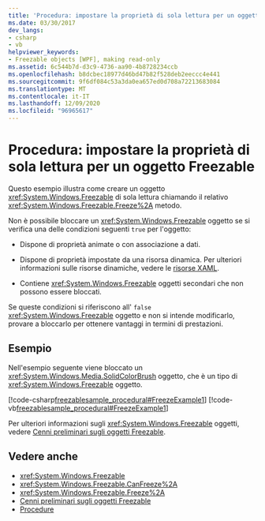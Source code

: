 ```yaml
---
title: 'Procedura: impostare la proprietà di sola lettura per un oggetto Freezable'
ms.date: 03/30/2017
dev_langs:
- csharp
- vb
helpviewer_keywords:
- Freezable objects [WPF], making read-only
ms.assetid: 6c544b7d-d3c9-4736-aa90-4b8728234ccb
ms.openlocfilehash: b8dcbec18977d46bd47b82f528deb2eeccc4e441
ms.sourcegitcommit: 9f6df084c53a3da0ea657ed0d708a72213683084
ms.translationtype: MT
ms.contentlocale: it-IT
ms.lasthandoff: 12/09/2020
ms.locfileid: "96965617"
---
```

# <a name="how-to-make-a-freezable-read-only"></a>Procedura: impostare la proprietà di sola lettura per un oggetto Freezable
Questo esempio illustra come creare un oggetto <xref:System.Windows.Freezable> di sola lettura chiamando il relativo <xref:System.Windows.Freezable.Freeze%2A> metodo.  
  
 Non è possibile bloccare un <xref:System.Windows.Freezable> oggetto se si verifica una delle condizioni seguenti `true` per l'oggetto:  
  
- Dispone di proprietà animate o con associazione a dati.  
  
- Dispone di proprietà impostate da una risorsa dinamica. Per ulteriori informazioni sulle risorse dinamiche, vedere le [risorse XAML](/dotnet/desktop-wpf/fundamentals/xaml-resources-define).  
  
- Contiene <xref:System.Windows.Freezable> oggetti secondari che non possono essere bloccati.  
  
 Se queste condizioni si riferiscono all' `false` <xref:System.Windows.Freezable> oggetto e non si intende modificarlo, provare a bloccarlo per ottenere vantaggi in termini di prestazioni.  
  
## <a name="example"></a>Esempio  
 Nell'esempio seguente viene bloccato un <xref:System.Windows.Media.SolidColorBrush> oggetto, che è un tipo di <xref:System.Windows.Freezable> oggetto.  
  
 [!code-csharp[freezablesample_procedural#FreezeExample1](~/samples/snippets/csharp/VS_Snippets_Wpf/freezablesample_procedural/CSharp/freezablesample.cs#freezeexample1)]
 [!code-vb[freezablesample_procedural#FreezeExample1](~/samples/snippets/visualbasic/VS_Snippets_Wpf/freezablesample_procedural/visualbasic/freezablesample.vb#freezeexample1)]  
  
 Per ulteriori informazioni sugli <xref:System.Windows.Freezable> oggetti, vedere [Cenni preliminari sugli oggetti Freezable](freezable-objects-overview.md).  
  
## <a name="see-also"></a>Vedere anche

- <xref:System.Windows.Freezable>
- <xref:System.Windows.Freezable.CanFreeze%2A>
- <xref:System.Windows.Freezable.Freeze%2A>
- [Cenni preliminari sugli oggetti Freezable](freezable-objects-overview.md)
- [Procedure](base-elements-how-to-topics.md)
